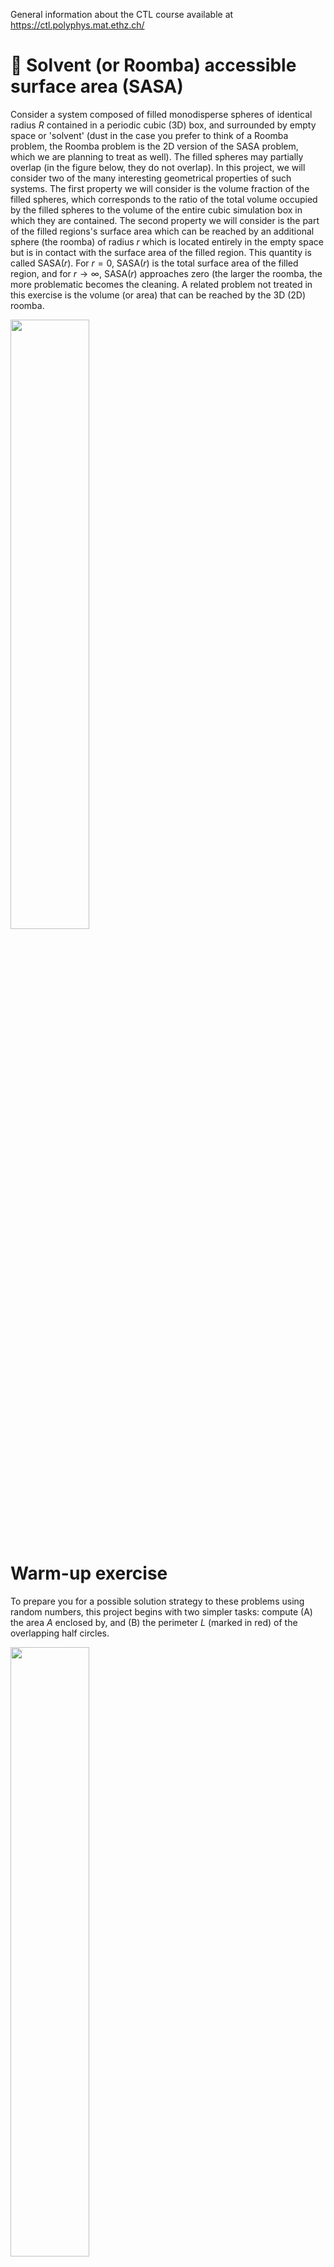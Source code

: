 General information about the CTL course available at https://ctl.polyphys.mat.ethz.ch/ 

# :wave: Solvent (or Roomba) accessible surface area (SASA)

Consider a system composed of filled monodisperse spheres of identical radius $R$ contained in a periodic cubic (3D) box, and surrounded by empty space or 'solvent' (dust in the case you prefer to think of a Roomba problem, the Roomba problem is the 2D version of the SASA problem, which we are planning to treat as well). The filled spheres may partially overlap (in the figure below, they do not overlap). In this project, we will consider two of the many interesting geometrical properties of such systems. The first property we will consider is the volume fraction of the filled spheres, which corresponds to the ratio of the total volume occupied by the filled spheres to the volume of the entire cubic simulation box in which they are contained. The second property we will consider is the part of the filled regions's surface area which can be reached by an additional sphere (the roomba) of radius $r$ which is located entirely in the empty space but is in contact with the surface area of the filled region. This quantity is called SASA($r$). For $r=0$, SASA($r$) is the total surface area of the filled region, and for $r\rightarrow\infty$, SASA($r$) approaches zero (the larger the roomba, the more problematic becomes the cleaning. A related problem not treated in this exercise is the volume (or area) that can be reached by the 3D (2D) roomba.   

<img src="https://ctl.polyphys.mat.ethz.ch/CTL-I-PUBLIC/SASA/periodic-images-rev.png" width="50%">

# Warm-up exercise 

To prepare you for a possible solution strategy to these problems using random numbers, this project begins with two simpler tasks: compute (A) the area $A$ enclosed by, and (B) the perimeter $L$ (marked in red) of the overlapping half circles. 

<img src="https://ctl.polyphys.mat.ethz.ch/CTL-I-PUBLIC/SASA/preSASA.png" width="50%">

The centers of the half circles of radius $R_1=1.5$ and $R_2=0.5$ are at ${\bf c}^{(1)}=(0,0)$ and ${\bf c}^{(2)}=(1.2,0)$. The half circles are both enclosed within the rectangular area $[a,b]\times [c,d]$ with $a=-2$, $b=2$, $c=0$, and $d=2$, as shown.
(A) Implement the following three methods to estimate area $A$. To do so, you should first define a function $f(x)$ that agrees with the red line, and is zero otherwise, i.e., for $x < c_x^{(1)}-R_1=-1.5$ and $x > c_x^{(2)}+R_2=1.7$.

    Check your python def f(x): plot this function, and compare with the above figure.

The three methods are:

1. Classical Riemann definition of an integral upon replacing the half circles by a function $f(x)$, and using $N$ bins of size $dx=(b-a)/N$ to estimate $A=\int_a^b f(x)\ dx$.
2. Monte Carlo with probability density $p(x)=(b-a)^{-1}$, using $N$ shots. The integal $A$ is estimated via $\langle f(x)/p(x)\rangle = (b-a)\langle f(x)\rangle$, i.e., by the mean $f$-value at the random poxitions $x$, multiplied by the interval length $b-a$.
3. Monte Carlo with probability density $p(x,y)=[(b-a)(d-c)]^{-1}$, using $N$ shots. The integal $A$ is estimated via the fraction of $y$-values that reside below $f(x)$, multiplied by the rectangular area into which you shoot.

All three methods should return an estimate for the area $A$ for given $N$. 

    Check your implementations: upon increasing N the estimate for A should approach the exact result, A = 3.598616448..

(B) Invent a method to calculate the contour length $L$ of the red line in the above figure. If you choose a Monte Carlo method, instead of shooting into the $x$-axis or into the rectangular area, it may be useful to shoot into the perimeters of the complete half circles, i.e., use $p(\varphi)=(\pi R_1)^{-1}$ for the first half circle, and something similar for the 2nd half circle, where $\varphi$ denotes a polar angle, $\varphi$ in [0,&pi;].

    Check your implementations: upon increasing N the estimate for L should approach the exact result, L = 4.8061..

Having completed these warm-up exercises, you are in the position to treat the more complex problem using similar methods. You are free to choose a method. We propose the following structure of your code:  

# SASA code

## def generate_system($N$)

Place $N$ points (3D) randomly into a square (or cubic) box of unit side length $1$. Write the coordinates of the $N$ points to a file named coordinates.csv ($N$ rows, $3$ columns, blank-separated numbers). 

## def read_system

Read the coordinates of the spheres from a file named coordinates.csv. Determine $N$ and return $N$ and the coordinates. 

## def estimate_volume_fraction($N,\textrm{coordinates},R$)

Estimate and return the volume fraction of the $N$ spheres of radius $R$ inside the cubic box. One Monte-Carlo-type approach consists of shooting randomly into the unit box volume and to then count the fraction $f$ of shots that hit at least one of the filled spheres. The volume fraction $\phi$ is then estimated as $\phi=f$. Return the estimated volume fraction $\phi$. Note that periodic boundary conditions have to be taken into account properly. Some of the filled spheres may cross one or more boundaries of the periodic box. If this function is implemented using a number $S$ of random shots, you may add $S$ to the list of arguments of this function.

## def random_unit_vector

This function will be needed below. It creates a random 3D vector of unit length and returns this vector. To test if this function works, create $S$ random unit vectors ${\bf u}$, and calculate their mean squared $x$-component, i.e., $\langle u_x^2\rangle$. This should result in $1/3$. Also check if $\langle u_xu_y\rangle$ approaches zero if $S$ is increased to a large value like $S=10000$.

## def SASA($N,\textrm{coordinates},R,r$)

For the given system characterized by $R$, estimate and return SASA as function of $r$, i.e., the surface area that can be reached by a sphere of radius $r$. For the simplest case of $r=0$, one approach is again using a Monte-Carlo scheme. To this end, randomly shoot into the surface of a randomly selected filled sphere using the random_unit_vector function. Let us denote this point by $P$. Check, if this point $P$ is located inside any of the remaining filled spheres. If not, $P$ is said to be 'ok', located on the surface of the filled region, i.e., exposed to the solvent accessible space, and can be reached by a solvent particle of radius $r=0$. Repeat this procedure, create a large number $S$ of points $P$ and count the number of shots that are 'ok'. Denote ths number by $O$. The fraction of the total surface $A=N\times 4\pi R^2$ of the individual filled spheres that is accessible to solvent particles of radius $r=0$ is hence $O/S$. Accordingly, the estimated SASA($r=0$) value is SASA($r=0)=OA/S$.

Based on these considerations, develop a method to estimate SASA($r$) for $r>0$. Hint: A solvent particle of radius $r$ touching the surface at point $P$ can be inserted into the empty space only if the distance between the solvent particle's center and the centers of all the filled spheres is $r$ or larger.

## Application 1

Use the above functions to create systems with $N=50$ spheres of radius $R$ between $R=0$ and $R=1$. Verify the applicability of the 3D formula $\phi=1-\exp(-4\pi N R^3/3)$.

## Application 2

Use the above functions to create a system with $N=50$ spheres of radius $R=0.1$, and plot SASA($r$) as function of $r$. SASA should decrease from a value smaller (why?) or equal to $A$ at $r=0$ to zero at $r=1$.

## Application 3

Modify the code so that it works equally well for 2D systems and introduce the space dimension $D$ as an additional argument in all functions (allow for $D=2$ or $D=3$). Note that several expression such as $A$ have to be adjusted, and generate_system as well. 

## Application 4

Generate a 2D system with $N=50$ circles of radius $R=0.1$ and plot the configuration. 

## Application 5

Verify the applicability of the 2D formula $\phi=1-\exp(-\pi N R^2)$.

## Application 6 (advanced)

Generate a 2D system with $N=30$ circles of radius $R=0.1$ and plot the configuration as well as the region occupied by solvent particles of radius 0.05 that touch the surface of the filled region.  
